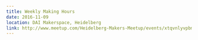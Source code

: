 ```yaml
---
title: Weekly Making Hours
date: 2016-11-09
location: DAI Makerspace, Heidelberg
link: http://www.meetup.com/Heidelberg-Makers-Meetup/events/xtqvnlyvpbmb/
---
```

